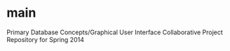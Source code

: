 main
====

Primary Database Concepts/Graphical User Interface Collaborative Project Repository for Spring 2014
